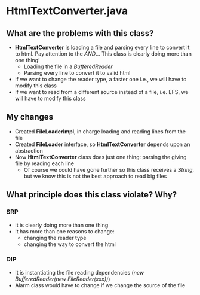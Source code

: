 # HtmlTextConverter.java 

## What are the problems with this class?
- **HtmlTextConverter** is loading a file and parsing every line to convert it to html. Pay attention to the _AND_... This class is clearly doing more than one thing!
    - Loading the file in a _BufferedReader_
    - Parsing every line to convert it to valid html
- If we want to change the reader type, a faster one i.e., we will have to modify this class
- If we want to read from a different source instead of a file, i.e. EFS, we will have to modify this class
    
## My changes
- Created **FileLoaderImpl**, in charge loading and reading lines from the file
- Created **FileLoader** interface, so **HtmlTextConverter** depends upon an abstraction
- Now **HtmlTextConverter** class does just one thing: parsing the giving file by reading each line
    - Of course we could have gone further so this class receives a _String_, but we know this is not the best approach to read big files

## What principle does this class violate? Why?

### SRP
- It is clearly doing more than one thing
- It has more than one reasons to change:
    - changing the reader type
    - changing the way to convert the html

### DIP
- It is instantiating the file reading dependencies (_new BufferedReader(new FileReader(xxx))_)
- Alarm class would have to change if we change the source of the file